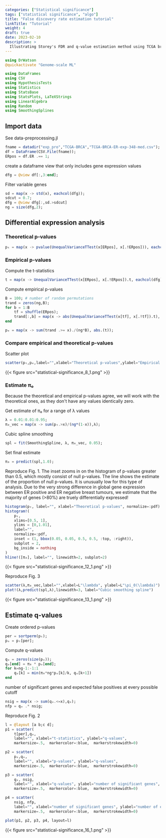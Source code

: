 ```yaml
---
categories: ["Statistical significance"]
tags: ["statistical significance", "algo"]
title: "False discovery rate estimation tutorial"
linkTitle: "Tutorial"
weight: 4
draft: true
date: 2023-02-10
description: >
  Illustrating Storey's FDR and q-value estimation method using TCGA breast cancer data.
---
```


```julia
using DrWatson
@quickactivate "Genome-scale ML"

using DataFrames
using CSV
using HypothesisTests
using Statistics
using StatsBase
using StatsPlots, LaTeXStrings
using LinearAlgebra
using Random
using SmoothingSplines
```


## Import data



See data-preprocessing.jl

```julia
fname = datadir("exp_pro","TCGA-BRCA","TCGA-BRCA-ER-exp-348-med.csv");
df = DataFrame(CSV.File(fname));
ERpos = df.ER .== 1;
```



create a dataframe view that only includes gene expression values

```julia
dfg = @view df[:,3:end];
```



Filter variable genes

```julia
sd = map(x -> std(x), eachcol(dfg));
sdcut = 0.7;
dfg = @view dfg[:,sd.>sdcut]
ng = size(dfg,2);
```



## Differential expression analysis



### Theoretical p-values

```julia
pₜ = map(x -> pvalue(UnequalVarianceTTest(x[ERpos], x[.!ERpos])), eachcol(dfg));
```



### Empirical p-values



Compute the t-statistics

```julia
t = map(x -> UnequalVarianceTTest(x[ERpos], x[.!ERpos]).t, eachcol(dfg));
```



Compute empirical p-values

```julia
B = 100; # number of random permutations
trand = zeros(ng,B);
for b = 1:B
    tf = shuffle(ERpos);
    trand[:,b] = map(x -> abs(UnequalVarianceTTest(x[tf], x[.!tf]).t), eachcol(dfg));
end

pₑ = map(x -> sum(trand .>= x)./(ng*B), abs.(t));
```



### Compare empirical and theoretical p-values



Scatter plot

```julia
scatter(pₜ,pₑ,label="",xlabel="Theoretical p-values",ylabel="Empirical p-values")
```

{{< figure src="statistical-significance_8_1.png"  >}}

### Estimate π₀



Because the theoretical and empirical p-values agree, we will work with the theoretical ones, as they don't have any values identically zero.





Get estimate of π₀ for a range of λ values

```julia
λ = 0.01:0.01:0.95;
π₀_vec = map(x -> sum(pₜ.>x)/(ng*(1-x)),λ);
```



Cubic spline smoothing

```julia
spl = fit(SmoothingSpline, λ, π₀_vec, 0.05);
```



Set final estimate

```julia
π₀ = predict(spl,1.0);
```



Reproduce Fig. 1. The inset zooms in on the histogram of p-values greater than 0.5, which mostly consist of null p-values. The line shows the estimate of the proportion of null p-values. It is unusually low for this type of analysis. Due to the very strong difference in global gene expression between ER positive and ER negative breast tumours, we estimate that the majority of genes (>80%) are truely differentially expressed!

```julia
histogram(pₜ, label="", xlabel="Theoretical p-values", normalize=:pdf)
histogram!(
    pₜ,
    xlims=[0.5, 1],
    ylims = [0,1.01],
    label="",
    normalize=:pdf,
    inset = (1, bbox(0.05, 0.05, 0.5, 0.5, :top, :right)),
    subplot = 2,
    bg_inside = nothing
)
hline!([π₀], label="", linewidth=2, subplot=2)
```

{{< figure src="statistical-significance_12_1.png"  >}}

Reproduce Fig. 3

```julia
scatter(λ,π₀_vec,label="",xlabel=L"\lambda", ylabel=L"\pi_0(\lambda)")
plot!(λ,predict(spl,λ),linewidth=3, label="Cubic smoothing spline")
```

{{< figure src="statistical-significance_13_1.png"  >}}

## Estimate q-values



Create ordered p-values

```julia
per = sortperm(pₜ);
pₒ = pₜ[per];
```



Compute q-values

```julia
qₒ = zeros(size(pₒ));
qₒ[end] = π₀ * pₒ[end];
for k=ng-1:-1:1
    qₒ[k] = min(π₀*ng*pₒ[k]/k, qₒ[k+1])
end
```



number of significant genes and expected false positives at every possible cutoff

```julia
nsig = map(x -> sum(qₒ.<=x),qₒ);
nfp = qₒ .* nsig;
```



Reproduce Fig. 2

```julia
l = @layout [a b;c d];
p1 = scatter(
    t[per],qₒ, 
    label="", xlabel="t-statistics", ylabel="q-values",
    markersize=.5,  markercolor=:blue,  markerstrokewidth=0)

p2 = scatter(
    pₒ,qₒ, 
    label="", xlabel="p-values", ylabel="q-values",
    markersize=.5,  markercolor=:blue,  markerstrokewidth=0)

p3 = scatter(
    qₒ, nsig, 
    label="", xlabel="q-values", ylabel="number of significant genes",
    markersize=.5,  markercolor=:blue,  markerstrokewidth=0)

p4 = scatter(
    nsig, nfp, 
    label="", xlabel="number of significant genes", ylabel="number of exp. FP",
    markersize=.5,  markercolor=:blue,  markerstrokewidth=0)

plot(p1, p2, p3, p4, layout=l)
```

{{< figure src="statistical-significance_16_1.png"  >}}
